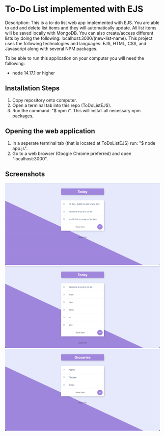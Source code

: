 # To-Do List implemented with EJS

Description: This is a to-do list web app implemented with EJS. You are able to add and delete list items and they will automatically update.
All list items will be saved locally with MongoDB. You can also create/access different lists by doing the following: localhost:3000/(new-list-name).
This project uses the following technologies and languages: EJS, HTML, CSS, and Javascript along with several NPM packages.

To be able to run this application on your computer you will need the following:

- node 14.17.1 or higher

## Installation Steps
1. Copy repository onto computer.
2. Open a terminal tab into this repo (ToDoListEJS).
3. Run the command: "$ npm i". This will install all necessary npm packages.

## Opening the web application
1. In a seperate terminal tab (that is located at ToDoListEJS) run: "$ node app.js".
2. Go to a web browser (Google Chrome preferred) and open "localhost:3000".

## Screenshots

![alt text](https://github.com/jorgetrejo36/resume-projects/blob/main/ToDoListEJS/app-screenshots/MainPage.png?raw=true)
![alt text](https://github.com/jorgetrejo36/resume-projects/blob/main/ToDoListEJS/app-screenshots/AddedItemsToList.png?raw=true)
![alt text](https://github.com/jorgetrejo36/resume-projects/blob/main/ToDoListEJS/app-screenshots/GroceryList.png?raw=true)
